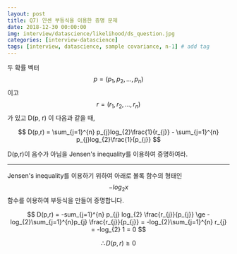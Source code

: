 ```yaml
---
layout: post
title: Q7) 얀센 부등식을 이용한 증명 문제
date: 2018-12-30 00:00:00
img: interview/datascience/likelihood/ds_question.jpg
categories: [interview-datascience] 
tags: [interview, datascience, sample covariance, n-1] # add tag
---
```


두 확률 벡터 $$ p = (p_{1}, p_{2}, ..., p_{n}) $$ 이고 $$ r = (r_{1}, r_{2}, ..., r_{n}) $$ 가 있고 D(p, r) 이 다음과 같을 때,

$$ D(p,r) = \sum_{j=1}^{n} p_{j}log_{2}\frac{1}{r_{j}} - \sum_{j=1}^{n} p_{j}log_{2}\frac{1}{p_{j}} $$

D(p,r)이 음수가 아님을 Jensen's inequality를 이용하여 증명하여라.

---

Jensen\'s inequality를 이용하기 위하여 아래로 볼록 함수의 형태인 $$ -log_{2}x $$ 함수를 이용하여 부등식을 만들어 증명합니다.

$$ D(p,r) = -sum_{j=1}^{n} p_{j} log_{2} \frac{r_{j}}{p_{j}} \ge -log_{2}\sum_{j=1}^{n}p_{j} \frac{r_{j}}{p_{j}} = -log_{2}\sum_{j=1}^{n} r_{j} = -log_{2} 1 = 0 $$

$$ \therefore D(p,r) \ge 0 $$

